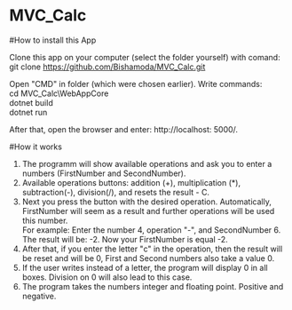 # MVC_Calc


#How to install this App

Clone this app on your computer (select the folder yourself) with comand:
git clone https://github.com/Bishamoda/MVC_Calc.git

Open "CMD" in folder (which were chosen earlier). Write commands:  
cd MVC_Calc\WebAppCore  
dotnet build  
dotnet run  

After that, open the browser and enter: http://localhost: 5000/. 

#How it works

1) The programm will show available operations and ask you to enter a numbers (FirstNumber and SecondNumber).  
2) Available operations buttons: addition (+), multiplication (*), subtraction(-), division(/), and resets the result - C.  
3) Next you press the button with the desired operation. Automatically, FirstNumber will seem as a result and further operations will be used this number.  
For example: Enter the number 4, operation "-", and SecondNumber 6. The result will be: -2. Now your FirstNumber is equal -2.
4) After that, if you enter the letter "с" in the operation, then the result will be reset and will be 0, First and Second numbers also take a value 0.  
6) If the user writes instead of a letter, the program will display 0 in all boxes. Division on 0 will also lead to this case.  
7) The program takes the numbers integer and floating point. Positive and negative.  